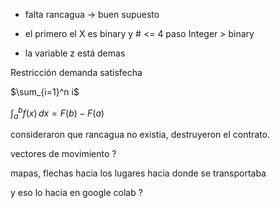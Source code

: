 - falta rancagua -> buen supuesto

- el primero el X es binary y # <= 4 paso Integer > binary
- la variable z está demas


Restricción demanda satisfecha 

$\sum_{i=1}^n i$

$\int_a^b f(x)\, dx = F(b) - F(a)$


consideraron que rancagua no existia, destruyeron el contrato.



vectores de movimiento ?

mapas, flechas hacia los lugares hacia donde se transportaba

y eso lo hacia en google colab ?